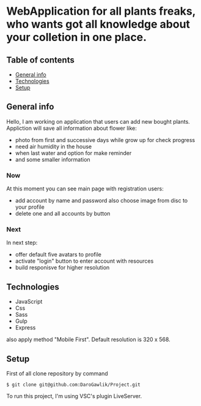 # WebApplication for all plants freaks, who wants got all knowledge about your colletion in one place. 


## Table of contents
* [General info](#general-info)
* [Technologies](#technologies)
* [Setup](#setup)

## General info

Hello, 
I am working on application that users can add new bought plants. 
Appliction will save all information about flower like:
- photo from first and successive days while grow up for check progress
- need air humidity in the house 
- when last water and option for make reminder
- and some smaller information

### Now
At this moment you can see main page with registration users: 
- add account by name and password also choose image from disc to your profile
- delete one and all accounts by button

### Next
In next step:
- offer default five avatars to profile 
- activate "login" button to enter account with resources
- build responisve for higher resolution 

## Technologies
- JavaScript
- Css
- Sass
- Gulp
- Express

also apply method "Mobile First". Default resolution is 320 x 568.

## Setup
First of all clone repository by command

```
$ git clone git@github.com:DaroGawlik/Project.git
```
To run this project, I'm using VSC's plugin LiveServer.

